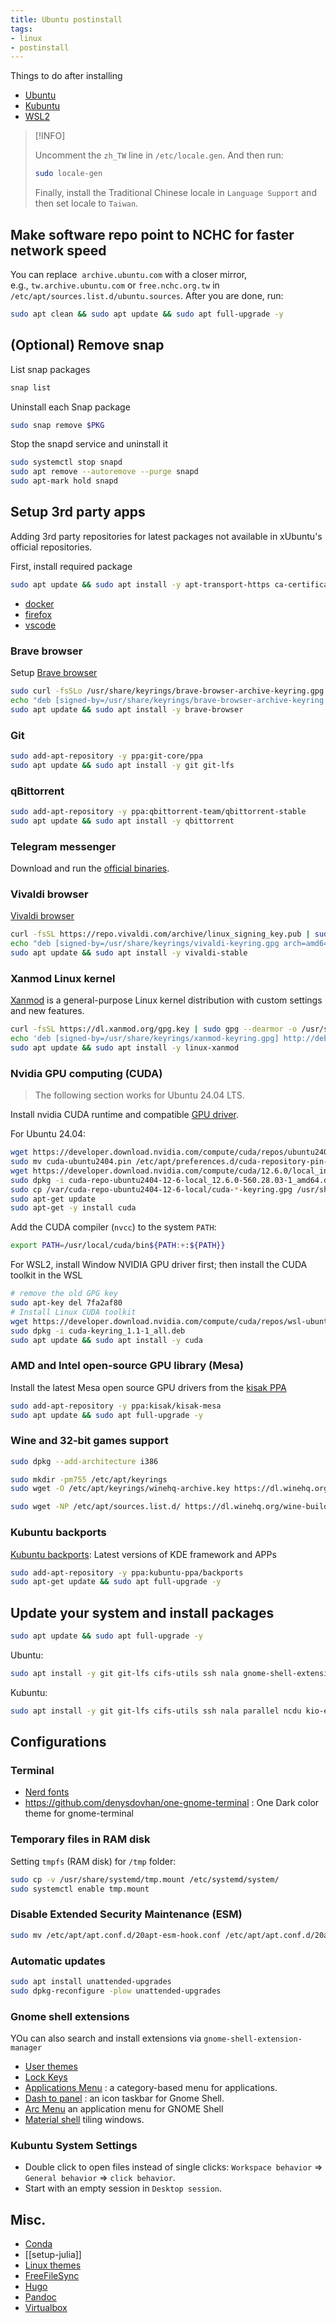 ```yaml
---
title: Ubuntu postinstall
tags:
- linux
- postinstall
---
```


Things to do after installing

- [Ubuntu](https://ubuntu.com/download)
- [Kubuntu](https://kubuntu.org/)
- [WSL2](https://docs.microsoft.com/zh-tw/windows/wsl/install)

> [!INFO]
>
>  Uncomment the `zh_TW` line in `/etc/locale.gen`. And then run:
> ```bash
> sudo locale-gen
> ```
> Finally, install the Traditional Chinese locale in `Language Support` and then set locale to `Taiwan`.

## Make software repo point to NCHC for faster network speed

You can replace  `archive.ubuntu.com` with a closer mirror, e.g., `tw.archive.ubuntu.com` or `free.nchc.org.tw` in `/etc/apt/sources.list.d/ubuntu.sources`. After you are done, run:

```sh
sudo apt clean && sudo apt update && sudo apt full-upgrade -y
```

## (Optional) Remove snap

List snap packages

```sh
snap list
```

Uninstall each Snap package

```sh
sudo snap remove $PKG
```

Stop the snapd service and uninstall it

```sh
sudo systemctl stop snapd
sudo apt remove --autoremove --purge snapd
sudo apt-mark hold snapd
```

## Setup 3rd party apps

Adding 3rd party repositories for latest packages not available in xUbuntu's official repositories.

First, install required package

```bash
sudo apt update && sudo apt install -y apt-transport-https ca-certificates curl git gnupg-agent software-properties-common
```

- [docker](../software/docker.md)
- [firefox](../software/firefox.md)
- [vscode](../software/vscode.md)

### Brave browser

Setup [Brave browser](https://brave.com)

```sh
sudo curl -fsSLo /usr/share/keyrings/brave-browser-archive-keyring.gpg https://brave-browser-apt-release.s3.brave.com/brave-browser-archive-keyring.gpg
echo "deb [signed-by=/usr/share/keyrings/brave-browser-archive-keyring.gpg arch=amd64] https://brave-browser-apt-release.s3.brave.com/ stable main" | sudo tee /etc/apt/sources.list.d/brave-browser-release.list > /dev/null
sudo apt update && sudo apt install -y brave-browser
```

### Git

```bash
sudo add-apt-repository -y ppa:git-core/ppa
sudo apt update && sudo apt install -y git git-lfs
```

### qBittorrent

```bash
sudo add-apt-repository -y ppa:qbittorrent-team/qbittorrent-stable
sudo apt update && sudo apt install -y qbittorrent
```

### Telegram messenger

Download and run the [official binaries](https://telegram.org).

### Vivaldi browser

[Vivaldi browser](https://vivaldi.com/download/)

```bash
curl -fsSL https://repo.vivaldi.com/archive/linux_signing_key.pub | sudo gpg --dearmor -o /usr/share/keyrings/vivaldi-keyring.gpg
echo "deb [signed-by=/usr/share/keyrings/vivaldi-keyring.gpg arch=amd64] https://repo.vivaldi.com/archive/deb/ stable main" | sudo tee /etc/apt/sources.list.d/vivaldi.list > /dev/null
sudo apt update && sudo apt install -y vivaldi-stable
```

### Xanmod Linux kernel

[Xanmod](https://xanmod.org/) is a general-purpose Linux kernel distribution with custom settings and new features.

```bash
curl -fsSL https://dl.xanmod.org/gpg.key | sudo gpg --dearmor -o /usr/share/keyrings/xanmod-keyring.gpg
echo 'deb [signed-by=/usr/share/keyrings/xanmod-keyring.gpg] http://deb.xanmod.org releases main' | sudo tee /etc/apt/sources.list.d/xanmod-kernel.list > /dev/null
sudo apt update && sudo apt install -y linux-xanmod
```

### Nvidia GPU computing (CUDA)

> The following section works for Ubuntu 24.04 LTS.

Install nvidia CUDA runtime and compatible [GPU driver](https://developer.nvidia.com/cuda-downloads).

For Ubuntu 24.04:

```bash
wget https://developer.download.nvidia.com/compute/cuda/repos/ubuntu2404/x86_64/cuda-ubuntu2404.pin
sudo mv cuda-ubuntu2404.pin /etc/apt/preferences.d/cuda-repository-pin-600
wget https://developer.download.nvidia.com/compute/cuda/12.6.0/local_installers/cuda-repo-ubuntu2404-12-6-local_12.6.0-560.28.03-1_amd64.deb
sudo dpkg -i cuda-repo-ubuntu2404-12-6-local_12.6.0-560.28.03-1_amd64.deb
sudo cp /var/cuda-repo-ubuntu2404-12-6-local/cuda-*-keyring.gpg /usr/share/keyrings/
sudo apt-get update
sudo apt-get -y install cuda
```

Add the CUDA compiler (`nvcc`) to the system `PATH`:

```sh title="~/.profile"
export PATH=/usr/local/cuda/bin${PATH:+:${PATH}}
```

For WSL2, install Window NVIDIA GPU driver first; then install the CUDA toolkit in the WSL

```bash
# remove the old GPG key
sudo apt-key del 7fa2af80
# Install Linux CUDA toolkit
wget https://developer.download.nvidia.com/compute/cuda/repos/wsl-ubuntu/x86_64/cuda-keyring_1.1-1_all.deb
sudo dpkg -i cuda-keyring_1.1-1_all.deb
sudo apt update && sudo apt install -y cuda
```

### AMD and Intel open-source GPU library (Mesa)

Install the latest Mesa open source GPU drivers from the [kisak PPA](https://launchpad.net/~kisak/+archive/ubuntu/kisak-mesa)

```bash
sudo add-apt-repository -y ppa:kisak/kisak-mesa
sudo apt update && sudo apt full-upgrade -y
```

### Wine and 32-bit games support

```bash
sudo dpkg --add-architecture i386
```

```bash
sudo mkdir -pm755 /etc/apt/keyrings
sudo wget -O /etc/apt/keyrings/winehq-archive.key https://dl.winehq.org/wine-builds/winehq.key
```

```bash
sudo wget -NP /etc/apt/sources.list.d/ https://dl.winehq.org/wine-builds/ubuntu/dists/noble/winehq-noble.sources
```

### Kubuntu backports

[Kubuntu backports](https://launchpad.net/~kubuntu-ppa/+archive/ubuntu/backports): Latest versions of KDE framework and APPs

```bash
sudo add-apt-repository -y ppa:kubuntu-ppa/backports
sudo apt-get update && sudo apt full-upgrade -y
```

## Update your system and install packages

```sh
sudo apt update && sudo apt full-upgrade -y
```

Ubuntu:

```sh
sudo apt install -y git git-lfs cifs-utils ssh nala gnome-shell-extension-manager parallel baobab ncdu synaptic apt-xapian-index ppa-purge ubuntu-restricted-extras ffmpeg vlc mcomix fonts-wqy-microhei fonts-wqy-zenhei fonts-open-sans ttf-mscorefonts-installer zsh btrfs-compsize
```

Kubuntu:

```sh
sudo apt install -y git git-lfs cifs-utils ssh nala parallel ncdu kio-extras gnome-keyring ppa-purge kubuntu-restricted-extras ffmpeg vlc fonts-wqy-microhei fonts-wqy-zenhei fonts-open-sans ttf-mscorefonts-installer zsh btrfs-compsize synaptic apt-xapian-index
```

## Configurations

### Terminal

- [Nerd fonts](https://www.nerdfonts.com/)
- https://github.com/denysdovhan/one-gnome-terminal : One Dark color theme for gnome-terminal

### Temporary files in RAM disk

Setting `tmpfs` (RAM disk) for `/tmp` folder:

```bash
sudo cp -v /usr/share/systemd/tmp.mount /etc/systemd/system/
sudo systemctl enable tmp.mount
```

### Disable Extended Security Maintenance (ESM)

```bash
sudo mv /etc/apt/apt.conf.d/20apt-esm-hook.conf /etc/apt/apt.conf.d/20apt-esm-hook.conf.disabled
```

### Automatic updates

```bash
sudo apt install unattended-upgrades
sudo dpkg-reconfigure -plow unattended-upgrades
```

### Gnome shell extensions

YOu can also search and install extensions via `gnome-shell-extension-manager`

- [User themes](https://extensions.gnome.org/extension/19/user-themes/)
- [Lock Keys](https://extensions.gnome.org/extension/36/lock-keys/)
- [Applications Menu](https://extensions.gnome.org/extension/6/applications-menu/) : a category-based menu for applications.
- [Dash to panel](https://extensions.gnome.org/extension/1160/dash-to-panel/) : an icon taskbar for Gnome Shell.
- [Arc Menu](https://extensions.gnome.org/extension/3628/arcmenu/) an application menu for GNOME Shell
- [Material shell](https://extensions.gnome.org/extension/3357/material-shell/) tiling windows.

### Kubuntu System Settings

- Double click to open files instead of single clicks: `Workspace behavior` => `General behavior` => `click behavior`.
- Start with an empty session in `Desktop session`.

## Misc.

- [Conda](../software/miniforge.md)
- [[setup-julia]]
- [Linux themes](../software/linux-themes.md)
- [FreeFileSync](https://freefilesync.org/)
- [Hugo](../software/hugo.md)
- [Pandoc](https://github.com/jgm/pandoc/releases/)
- [Virtualbox](https://www.virtualbox.org/)
